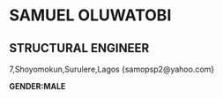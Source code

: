 <h1>SAMUEL OLUWATOBI</h1>
<h2><P5>STRUCTURAL ENGINEER</P5></h2>
<p>7,Shoyomokun,Surulere,Lagos {samopsp2@yahoo.com}</p>
<P><B>GENDER:MALE</B></P>
  

